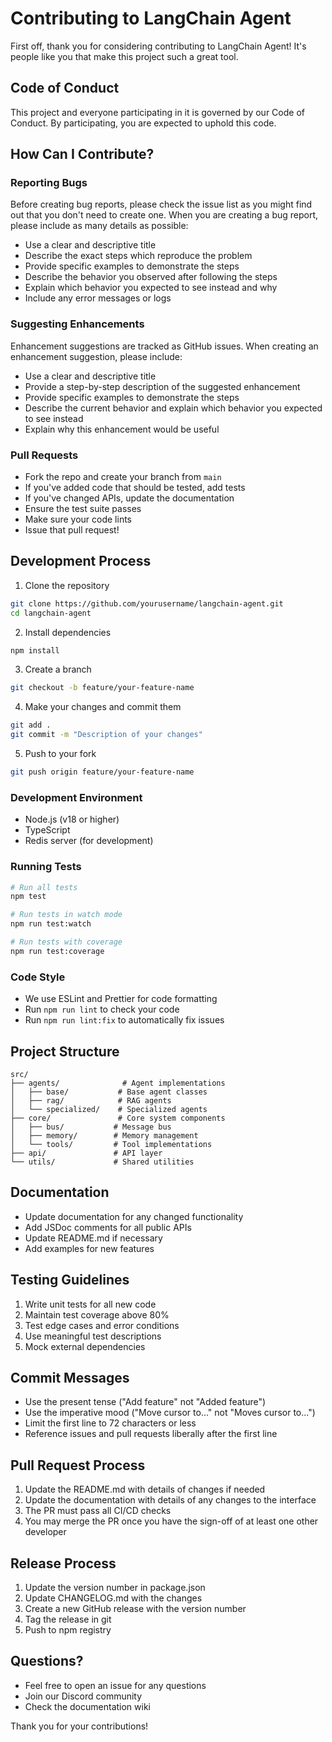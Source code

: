 # Contributing to LangChain Agent

First off, thank you for considering contributing to LangChain Agent! It's people like you that make this project such a great tool.

## Code of Conduct

This project and everyone participating in it is governed by our Code of Conduct. By participating, you are expected to uphold this code.

## How Can I Contribute?

### Reporting Bugs

Before creating bug reports, please check the issue list as you might find out that you don't need to create one. When you are creating a bug report, please include as many details as possible:

* Use a clear and descriptive title
* Describe the exact steps which reproduce the problem
* Provide specific examples to demonstrate the steps
* Describe the behavior you observed after following the steps
* Explain which behavior you expected to see instead and why
* Include any error messages or logs

### Suggesting Enhancements

Enhancement suggestions are tracked as GitHub issues. When creating an enhancement suggestion, please include:

* Use a clear and descriptive title
* Provide a step-by-step description of the suggested enhancement
* Provide specific examples to demonstrate the steps
* Describe the current behavior and explain which behavior you expected to see instead
* Explain why this enhancement would be useful

### Pull Requests

* Fork the repo and create your branch from `main`
* If you've added code that should be tested, add tests
* If you've changed APIs, update the documentation
* Ensure the test suite passes
* Make sure your code lints
* Issue that pull request!

## Development Process

1. Clone the repository
```bash
git clone https://github.com/yourusername/langchain-agent.git
cd langchain-agent
```

2. Install dependencies
```bash
npm install
```

3. Create a branch
```bash
git checkout -b feature/your-feature-name
```

4. Make your changes and commit them
```bash
git add .
git commit -m "Description of your changes"
```

5. Push to your fork
```bash
git push origin feature/your-feature-name
```

### Development Environment

* Node.js (v18 or higher)
* TypeScript
* Redis server (for development)

### Running Tests

```bash
# Run all tests
npm test

# Run tests in watch mode
npm run test:watch

# Run tests with coverage
npm run test:coverage
```

### Code Style

* We use ESLint and Prettier for code formatting
* Run `npm run lint` to check your code
* Run `npm run lint:fix` to automatically fix issues

## Project Structure

```
src/
├── agents/              # Agent implementations
│   ├── base/           # Base agent classes
│   ├── rag/            # RAG agents
│   └── specialized/    # Specialized agents
├── core/               # Core system components
│   ├── bus/           # Message bus
│   ├── memory/        # Memory management
│   └── tools/         # Tool implementations
├── api/               # API layer
└── utils/             # Shared utilities
```

## Documentation

* Update documentation for any changed functionality
* Add JSDoc comments for all public APIs
* Update README.md if necessary
* Add examples for new features

## Testing Guidelines

1. Write unit tests for all new code
2. Maintain test coverage above 80%
3. Test edge cases and error conditions
4. Use meaningful test descriptions
5. Mock external dependencies

## Commit Messages

* Use the present tense ("Add feature" not "Added feature")
* Use the imperative mood ("Move cursor to..." not "Moves cursor to...")
* Limit the first line to 72 characters or less
* Reference issues and pull requests liberally after the first line

## Pull Request Process

1. Update the README.md with details of changes if needed
2. Update the documentation with details of any changes to the interface
3. The PR must pass all CI/CD checks
4. You may merge the PR once you have the sign-off of at least one other developer

## Release Process

1. Update the version number in package.json
2. Update CHANGELOG.md with the changes
3. Create a new GitHub release with the version number
4. Tag the release in git
5. Push to npm registry

## Questions?

* Feel free to open an issue for any questions
* Join our Discord community
* Check the documentation wiki

Thank you for your contributions!